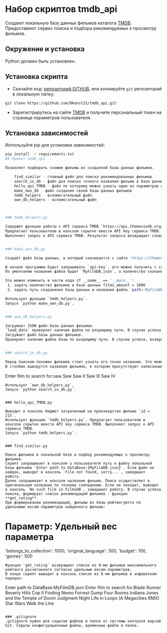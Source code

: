 # Набор скриптов tmdb_api
Cоздают локальную базу данных фильмов каталога [TMDB](https://www.themoviedb.org/). Предоставяют сервис поиска и подбора рекомендуемых к просмотру фильмов.
## Окружение и установка
Python должен быть установлен.
## Установка скрипта
- Скачайте код: [репозиторий GITHUB](https://github.com/DKonst21/tmdb_api.git), или клонируйте `git` репозиторий в локальную папку:
```
git clone https://github.com/DKonst21/tmdb_api.git
```
- Зарегистрирутесь на сайте [TMDB](https://www.themoviedb.org/) и получите персональный токен на странице параметров пользователя.
## Установка зависимостей
Используйте pip для установки зависимостей:
```bash
pip install -r requirements.txt
## Проект tmdb_api

Позволяет подбирать схожие фильмы из созданной базы данных фильмов.

	find_similar - главный файл для поиска рекомендованных фильмов
    search_in_db - файл для поиска точного названия фильма в базе данных
    hello_api_TMDB - файл по которому можно узнать один из параметров фильма
    make_own_db - файл создания своей базы данных фильмов
    tmdb_helpers - вспомогательный файл
    own_db_helpers - вспомогательный файл



### tmdb_helpers.py

Содержит функции работы с API сервиса TMDB `https://api.themoviedb.org/`.
Предлагает пользователю в консоли скрытно ввести API key сервиса TMDB. 
Выполняет запрос к API сервиса TMDB. Результат запроса возвращает словарём.


### make_own_db.py

Создаёт файл базы данных, в который скачивается с сайта 'https://themoviedb.org' информация о фильмах. 

В начале программа буднт запрашивать `api-key`, его можно получить с сайта 'https://themoviedb.org'
По умолчанию название файла будет `MyFilmDB.json`, а количество скачанных фильмов 1000

Это можно изменить в части кода if __name__ == '__main__':
 1. задать количество фильмов в базе данных films_amount = 1000
 2. задать путь сохранения базы данных и название файла `path='MyFilmDB.json'` в `with open(path='MyFilmDB.json', mode='w', encoding='utf-8') as my_file:`

Использует функции `tmdb_helpers.py`.
Запуск `python make_own_db.py`.


### own_db_helpers.py 

Загружает JSON файл базы данных фильмов. 
`load_data` проверяет наличие файла по входящему пути. В случае успеха, десериализует базу и возвращает словарь из файла, иначе `None`.
Загружает файл базы данных фильмов. 
Проверяет наличие файла базы по входящему пути. В случае успеха, возвращает содержимое базы словарём, иначе `None`.


### search_in_db.py

Перед поиском похожих фильмов стоит узнать его точно название. Это можно сделать в этом скрипте, вводя либо буквы, либо слово, которое непосредственно есть в жедаемом названии фильма.
В столбик выведутся названия фильмов, в котором присутствуют написанные пользователем буквы или слово:
```
Enter film to search for:saw
Saw
Saw II
Saw III
Saw IV
```
Использует `own_db_helpers.py`.
Запуск `python search_in_db.py`.


### hello_api_TMDB.py

Выводит в консоль бюджет затраченный на производство фильма `id = 215`.
Использует функции `tmdb_helpers.py`. Предлагает пользователю в консоли скрытно ввести API key сервиса TMDB. Выполняет запрос к API сервиса TMDB.
Запуск `python tmdb_helpers.py`.


### find_similar.py 

Поиск фильмов в локальной базе и подбор рекомендуемых к просмотру фильмов. 
Скрипт запрашивает в консоли у пользователя путь к файлу локальной базы фильмов `Enter path to DataBase:{MyFilmDB.json}`. Если файл не найден, выводит в консоль `File not found, sorry...`, завершает работу.
Далее запрашивает в консоли название фильма. Поиск осуществляет в оригинальном названии по точному совпадению. Если не находит, выводит в консоль `No such film in FilmsDB`, завершает работу. В случае успеха поиска, формирует список рекомендаций фильмов - функция **get_rating**. 
При формировании рекомендаций, фильмы из базы рейтингуются по удельными весам параметров найденного фильма:
```
# Параметр: Удельный вес параметра
'belongs_to_collection': 1000,
'original_language': 300,
'budget': 100,
'genres': 500
```
Функция `get_rating` возвращает список из 8-ми фильмов максимального рейтинга расчитанного согласно удельным весам параметров.
В конце скрипт выводит в консоль список из 8-ми фильмов в алфавитном порядке:
```
Enter path to DataBase:MyFilmDB.json
Enter film to search for:Blade Runner
Beverly Hills Cop II
Finding Nemo
Forrest Gump
Four Rooms
Indiana Jones and the Temple of Doom
Judgment Night
Life in Loops (A Megacities RMX)
Star Wars
Walk the Line
```

### .gitignore
.gitignore нужен для скрытия файлов и папок от системы контроля версий Git. Скрыты конфигурационные файлы, временные файли и папки. 
